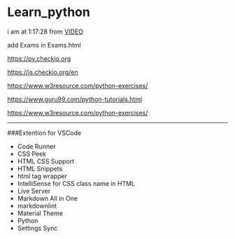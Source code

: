 # Learn_python

i am at 1:17:28 from [VIDEO](https://www.youtube.com/watch?v=_uQrJ0TkZlc&t=3951s)

add Exams in Exams.html

https://py.checkio.org

https://js.checkio.org/en

https://www.w3resource.com/python-exercises/ 

https://www.guru99.com/python-tutorials.html

https://www.w3resource.com/python-exercises/

---

###Extention for VSCode

* Code Runner
* CSS Peek
* HTML CSS Support
* HTML Snippets
* html tag wrapper
* IntelliSense for CSS class name in HTML
* Live Server
* Markdown All in One 
* markdownlint
* Material Theme
* Python
* Settings Sync
